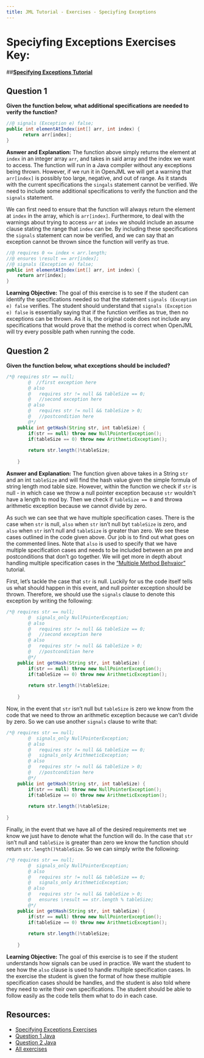```yaml
---
title: JML Tutorial - Exercises - Speciyfing Exceptions
---
```

# Speciyfing Exceptions Exercises Key:
##**[Specifying Exceptions Tutorial](https://www.openjml.org/tutorial/SpecifyingExceptions)**

## **Question 1**
**Given the function below, what additional specifications are needed to verify the function?**
```Java
//@ signals (Exception e) false;
public int elementAtIndex(int[] arr, int index) {
      return arr[index];
}
```
**Asnwer and Explanation:**
The function above simply returns the element at `index` in an integer array `arr`, and takes in said array and the index we want to access. The function will run in a Java compiler without any exceptions being thrown. However, if we run it in OpenJML we will get a warning that `arr[index]` is possibly too large, negative, and out of range. As it stands with the current specifications the `singals` statement cannot be verified. We need to include some additional specifications to verify the function and the `signals` statement.
 
We can first need to ensure that the function will always return the element at `index` in the array, which is `arr[index]`. Furthermore, to deal with the warnings about trying to access `arr` at `index` we should include an assume clause stating the range that `index` can be. By including these specifications the `signals` statement can now be verified, and we can say that an exception cannot be thrown since the function will verify as true.
```Java
//@ requires 0 <= index < arr.length;
//@ ensures \result == arr[index];
//@ signals (Exception e) false;
public int elementAtIndex(int[] arr, int index) {
	return arr[index];
}
```
**Learning Objective:** 
The goal of this exercise is to see if the student can identify the specifications needed so that the statement `signals (Exception e) false` verifies. The student should understand that `signals (Exception e) false` is essentially saying that if the function verifies as true, then no exceptions can be thrown. As it is, the original code does not include any specifications that would prove that the method is correct when OpenJML will try every possible path when running the code.

## **Question 2**
**Given the function below, what exceptions should be included?**
```Java
/*@ requires str == null;
    	@  //first exception here
    	@ also
    	@   requires str != null && tableSize == 0;
    	@   //second exception here
    	@ also
    	@   requires str != null && tableSize > 0;
    	@   //postcondition here 
    	@*/
	public int getHash(String str, int tableSize) {
		if(str == null) throw new NullPointerException();
		if(tableSize == 0) throw new ArithmeticException();
		
		return str.length()%tableSize;
	
	}
```
**Asnwer and Explanation:**
The function given above takes in a String `str` and an int `tableSize` and will find the hash value given the simple formula of string length mod table size. However, within the function we check if `str` is null - in which case we throw a null pointer exception because `str` wouldn't have a length to mod by. Then we check if `tableSize == 0` and throwa arithmetic exception because we cannot divide by zero. 

As such we can see that we have multiple specification cases. There is the case when `str` is null, `also` when `str` isn’t null byt `tableSize` is zero, and `also` when `str` isn’t null and `tableSize` is greater than zero. We see these cases outlined in the code given above. Our job is to find out what goes on the commented lines. Note that `also` is used to specify that we have multiple specification cases and needs to be included between an pre and postconditions that don’t go together. We will get more in depth about handling multiple specification cases in the [“Multiple Method Behvaior”](https://www.openjml.org/tutorial/MultipleBehaviors) tutorial. 

First, let’s tackle the case that `str` is null. Luckily for us the code itself tells us what should happen in this event, and null pointer exception should be thrown. Therefore, we should use the `signals` clause to denote this exception by writing the following:
```Java
/*@ requires str == null;
    	@  signals_only NullPointerException;
    	@ also
    	@   requires str != null && tableSize == 0;
    	@   //second exception here
    	@ also
    	@   requires str != null && tableSize > 0;
    	@   //postcondition here 
    	@*/
	public int getHash(String str, int tableSize) {
		if(str == null) throw new NullPointerException();
		if(tableSize == 0) throw new ArithmeticException();
		
		return str.length()%tableSize;
	
	}
```
Now, in the event that `str` isn’t null but `tableSize` is zero we know from the code that we need to throw an arithmetic exception because we can’t divide by zero. So we can use another `signals` clause to write that: 
```Java
/*@ requires str == null;
    	@  signals_only NullPointerException;
    	@ also
    	@   requires str != null && tableSize == 0;
    	@   signals_only ArithmeticException;
    	@ also
    	@   requires str != null && tableSize > 0;
    	@   //postcondition here 
    	@*/
	public int getHash(String str, int tableSize) {
		if(str == null) throw new NullPointerException();
		if(tableSize == 0) throw new ArithmeticException();
		
		return str.length()%tableSize;
	
}
```
Finally, in the event that we have all of the desired requirements met we know we just have to denote what the function will do. In the case that `str` isn’t null and `tableSize` is greater than zero we know the function should return `str.length()%tableSize`. So we can simply write the following: 
```Java
/*@ requires str == null;
    	@  signals_only NullPointerException;
    	@ also
    	@   requires str != null && tableSize == 0;
    	@   signals_only ArithmeticException;
    	@ also
    	@   requires str != null && tableSize > 0;
    	@   ensures \result == str.length % tableSize; 
    	@*/
	public int getHash(String str, int tableSize) {
		if(str == null) throw new NullPointerException();
		if(tableSize == 0) throw new ArithmeticException();
		
		return str.length()%tableSize;
	
	}
```
**Learning Objective:** 
The goal of this exercise is to see if the student understands how signals can be used in practice. We want the student to see how the `also` clause is used to handle multiple specification cases. In the exercise the student is given the format of how these multiple specification cases should be handles, and the student is also told where they need to write their own specifications. The student should be able to follow easily as the code tells them what to do in each case. 

## **Resources:**
+ [Specifying Exceptions Exercises](SpecifyingExceptionsEx.md)
+ [Question 1 Java](SpecifyingExceptionsExample1.java)
+ [Question 2 Java](SpecifyingExceptionsExample2.java)
+ [All exercises](https://www.openjml.org/tutorial/exercises/exercises)

